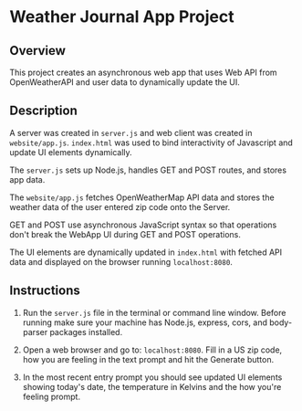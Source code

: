# Weather Journal App Project

## Overview
This project creates an asynchronous web app that uses Web API from OpenWeatherAPI and user data to dynamically update the UI.

## Description
A server was created in `server.js` and web client was created in `website/app.js`. `index.html` was used to bind interactivity of Javascript and update UI elements dynamically.

The `server.js` sets up Node.js, handles GET and POST routes, and stores app data.

The `website/app.js` fetches OpenWeatherMap API data and stores the weather data of the user entered zip code onto the Server.

GET and POST use asynchronous JavaScript syntax so that operations don't break the WebApp UI during GET and POST operations.

The UI elements are dynamically updated in `index.html` with fetched API data and displayed on the browser running `localhost:8080`.

## Instructions

1. Run the `server.js` file in the terminal or command line window. Before running make sure your machine has Node.js, express, cors, and body-parser packages installed.

1. Open a web browser and go to: `localhost:8080`. Fill in a US zip code, how you are feeling in the text prompt and hit the Generate button.

1. In the most recent entry prompt you should see updated UI elements showing today's date, the temperature in Kelvins and the how you're feeling prompt.